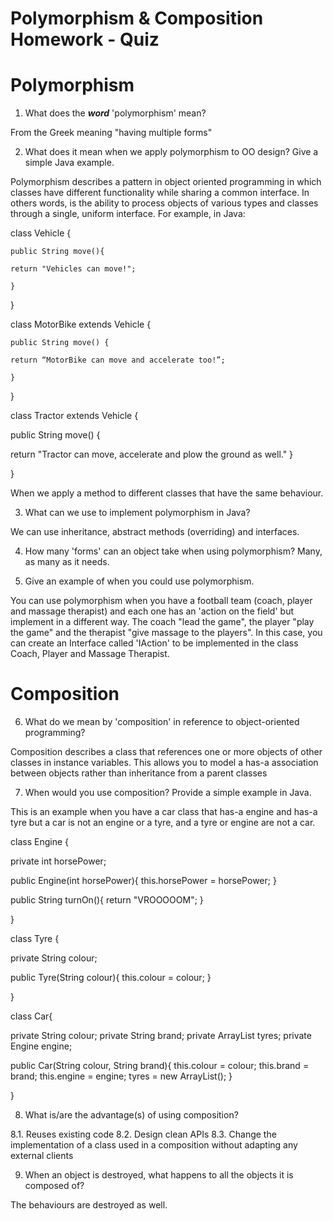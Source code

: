 
# Polymorphism & Composition Homework - Quiz

# Polymorphism

1. What does the ___word___ 'polymorphism' mean?

From the Greek meaning "having multiple forms"


2. What does it mean when we apply polymorphism to OO design? Give a simple Java example.

Polymorphism describes a pattern in object oriented programming in which classes have different functionality while sharing a common interface.
In others words, is the ability to process objects of various types and classes through a single, uniform interface.
For example, in Java:

class Vehicle {


    public String move(){

    return "Vehicles can move!";

    }

}

class MotorBike extends Vehicle {

    public String move() {

    return “MotorBike can move and accelerate too!”;

    }

}

class Tractor extends Vehicle {

public String move() {

return "Tractor can move, accelerate and plow the ground as well."
}

}

When we apply a method to different classes that have the same behaviour. 


3. What can we use to implement polymorphism in Java?

We can use inheritance, abstract methods (overriding) and interfaces.


4. How many 'forms' can an object take when using polymorphism?
Many, as many as it needs.


5. Give an example of when you could use polymorphism.

You can use polymorphism when you have a football team (coach, player and massage therapist) and each one has an 'action on the field' but implement in a different way.
The coach "lead the game", the player "play the game" and the therapist "give massage to the players". In this case, you can create an Interface called 'IAction' to be implemented
in the class Coach, Player and Massage Therapist.


# Composition

6. What do we mean by 'composition' in reference to object-oriented programming?

Composition describes a class that references one or more objects of other classes in instance variables. This allows you to model a has-a association between objects rather
than inheritance from a parent classes


7. When would you use composition? Provide a simple example in Java.

This is an example when you have a car class that has-a engine and has-a tyre but a car is not an engine or a tyre, and a tyre or engine are not a car.

class Engine {

 private int horsePower;

 public Engine(int horsePower){
 this.horsePower = horsePower;
 }

public String turnOn(){
return "VROOOOOM";
}

}

class Tyre {

private String colour;

public Tyre(String colour){
this.colour = colour;
}

}

class Car{

private String colour;
private String brand;
private ArrayList<Tyre> tyres;
private Engine engine;

public Car(String colour, String brand){
this.colour = colour;
this.brand = brand;
this.engine = engine;
tyres = new ArrayList<Tyre>();
}

}


8. What is/are the advantage(s) of using composition?

8.1. Reuses existing code
8.2. Design clean APIs
8.3. Change the implementation of a class used in a composition without adapting any external clients

9. When an object is destroyed, what happens to all the objects it is composed of?

The behaviours are destroyed as well.
